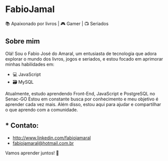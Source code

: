 # FabioJamal

📚 Apaixonado por livros | 🎮 Gamer | 📺 Seriados

## Sobre mim
Olá! Sou o Fabio José do Amaral, um entusiasta de tecnologia que adora explorar o mundo dos livros, jogos e seriados, e estou focado em aprimorar minhas habilidades em:

- 💻 JavaScript
- 🗃️ MySQL

Atualmente, estudo aprendendo Front-End, JavaScript e PostgreSQL no Senac-GO
Estou em constante busca por conhecimento e meu objetivo é aprender cada vez mais. Além disso, estou aqui para ajudar e compartilhar o que aprendo com a comunidade.

## * Contato:
- http://www.linkedin.com/fabiojamaral
- fabiojamaral@hotmail.com.br

  
Vamos aprender juntos! 🚀


<!---
FabioJamaL/FabioJamaL is a ✨ special ✨ repository because its `README.md` (this file) appears on your GitHub profile.
You can click the Preview link to take a look at your changes.
--->
